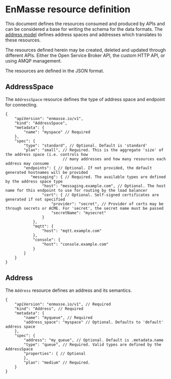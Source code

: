 # EnMasse resource definition

This document defines the resources consumed and produced by APIs and can be considered a base for writing the schema for the data formats. The [address model](model.md) defines address spaces and addresses which translates to these resources.

The resources defined herein may be created, deleted and updated through different APIs. Either the
Open Service Broker API, the custom HTTP API, or using AMQP management.

The resources are defined in the JSON format. 

## AddressSpace

The `AddressSpace` resource defines the type of address space and endpoint for connecting.

```
{
    "apiVersion": "enmasse.io/v1",
    "kind": "AddressSpace",
    "metadata": {
        "name": "myspace" // Required
    },
    "spec": {
        "type": "standard", // Optional. Default is 'standard'
        "plan": "small", // Required. This is the aggregate 'size' of the address space (i.e. controls how
                         // many addresses and how many resources each address may consume
        "endpoints": { // Optional. If not provided, the default generated hostnames will be provided
           "messaging": { // Required. The available types are defined by the address space type
                "host": "messaging.example.com", // Optional. The host name for this endpoint to use for routing by the load balancer
                "cert": { // Optional. Self-signed certificates are generated if not specified
                    "provider": "secret", // Provider of certs may be through secrets or ACME. For 'secret', the secret name must be passed
                    "secretName": "mysecret"
                }
            },
            "mqtt": {
                "host": "mqtt.example.com"
            },
            "console": {
                "host": "console.example.com"
            }
        }
    }
}
```

## Address

The `Address` resource defines an address and its semantics.

```
{
    "apiVersion": "enmasse.io/v1", // Required
    "kind": "Address", // Required
    "metadata": {
        "name": "myqueue", // Required
        "address_space": "myspace" // Optional. Defaults to 'default' address space
    },
    "spec": {
        "address": "my_queue", // Optional. Default is .metadata.name
        "type": "queue", // Required. Valid types are defined by the AddressSpace
        "properties": { // Optional
        },
        "plan": "medium" // Required. 
    }
}
```

